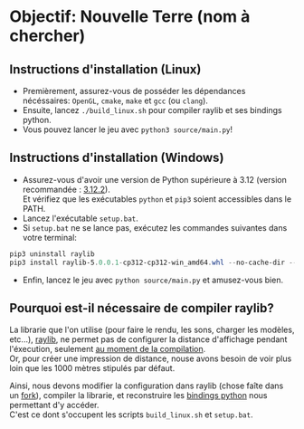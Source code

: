 # Objectif: Nouvelle Terre (nom à chercher)

## Instructions d'installation (Linux)

- Premièrement, assurez-vous de posséder les dépendances nécéssaires: `OpenGL`, `cmake`, `make` et `gcc` (ou `clang`).
- Ensuite, lancez `./build_linux.sh` pour compiler raylib et ses bindings python.
- Vous pouvez lancer le jeu avec `python3 source/main.py`!

## Instructions d'installation (Windows)

- Assurez-vous d'avoir une version de Python supérieure à 3.12 (version recommandée : [3.12.2](https://www.python.org/ftp/python/3.12.2/python-3.12.2-amd64.exe)).  
  Et vérifiez que les exécutables `python` et `pip3` soient accessibles dans le PATH.
- Lancez l'exécutable `setup.bat`.
- Si `setup.bat` ne se lance pas, exécutez les commandes suivantes dans votre terminal:
```powershell
pip3 uninstall raylib
pip3 install raylib-5.0.0.1-cp312-cp312-win_amd64.whl --no-cache-dir --upgrade --force-reinstall
```
- Enfin, lancez le jeu avec `python source/main.py` et amusez-vous bien.

## Pourquoi est-il nécessaire de compiler raylib?

La librarie que l'on utilise (pour faire le rendu, les sons, charger les modèles, etc...), [raylib](https://www.raylib.com),
ne permet pas de configurer la distance d'affichage pendant l'éxecution, seulement [au moment de la compilation](https://github.com/raysan5/raylib/blob/35252fceefdeb7b0920d9c1513efb4b5c05633dc/src/config.h#L112-L113).  
Or, pour créer une impression de distance, nouse avons besoin de voir plus loin que les 1000 mètres stipulés par défaut.

Ainsi, nous devons modifier la configuration dans raylib (chose faîte dans un [fork](https://github.com/NSAILLE-POWER5/raylib/tree/farplane)), compiler la librarie,
et reconstruire les [bindings python](https://github.com/electronstudio/raylib-python-cffi) nous permettant d'y accéder.  
C'est ce dont s'occupent les scripts `build_linux.sh` et `setup.bat`.
